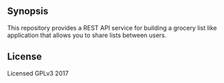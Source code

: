 ## Synopsis

This repository provides a REST API service for building a grocery list like application that allows you to share lists between users.

<!--- ## Code Example

Show what the library does as concisely as possible, developers should be able to figure out **how** your project solves their problem by looking at the code example. Make sure the API you are showing off is obvious, and that your code is short and concise.

## Motivation

A short description of the motivation behind the creation and maintenance of the project. This should explain **why** the project exists.

## Installation

Provide code examples and explanations of how to get the project.

## API Reference

Depending on the size of the project, if it is small and simple enough the reference docs can be added to the README. For medium size to larger projects it is important to at least provide a link to where the API reference docs live.

## Tests

Describe and show how to run the tests with code examples.

To test the basic API against the API documentation:
```npm run dredd```


## Contributors

Let people know how they can dive into the project, include important links to things like issue trackers, irc, twitter accounts if applicable. --->

## License
Licensed GPLv3 2017